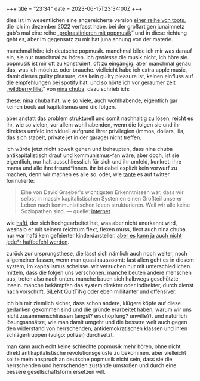 +++
title = "23:34"
date = 2023-06-15T23:34:00Z
+++

dies ist im wesentlichen eine angereicherte version [einer reihe von toots][chuba-mastodon], die ich im dezember 2022 verfasst habe. bei der großartigen junaimnetz gab's mal eine reihe „[prokrastinieren mit popmusik][juna-popmusik]“ und in diese richtung geht es, aber im gegensatz zu mir hat juna ahnung von der materie.

<!-- more -->

manchmal höre ich deutsche popmusik. manchmal bilde ich mir was darauf ein, sie nur manchmal zu hören. ich _geniesse_ die musik nicht, ich höre sie. popmusik ist mir oft zu konstruiert, oft zu eingängig. aber manchmal genau das, was ich möchte. oder brauche. vielleicht habe ich extra apple music, damit dieses guilty pleasure, das kein guilty pleasure ist, keinen einfluss auf die empfehlungen bei spotify hat. und so hörte ich vor geraumer zeit „[wildberry lillet][wildberry-lillet-yt]“ von [nina chuba][chuba-wiki]. dazu schrieb ich:

these: nina chuba hat, wie so viele, auch wohlhabende, eigentlich gar keinen bock auf kapitalismus und die folgen.

aber anstatt das problem strukturell und somit nachhaltig zu lösen, reicht es ihr, wie so vielen, vor allem wohlhabenden, wenn die folgen sie und ihr direktes umfeld individuell aufgrund ihrer privilegien (immos, dollars, lila, das sich stapelt, private jet in der garage) nicht treffen.

ich würde jetzt nicht soweit gehen und behaupten, dass nina chuba antikapitalistisch drauf und kommunismus-fan wäre, aber doch, ist sie eigentlich, nur halt ausschliesslich für sich und ihr umfeld, konkret: ihre mama und alle ihre freund\*innen. ihr ist dabei explizit kein vorwurf zu machen, denn wir machen es alle so. oder, wie [tante][tante-twitter] es auf twitter formulierte:

> Eine von David Graeber's wichtigsten Erkenntnissen war, dass wir selbst in massiv kapitalistischen Systemen einen Großteil unserer Leben nach kommunistischen Ideen strukturieren. Weil wir alle keine Soziopathen sind.
> — quelle: [internet][tante-twitter]

wie [hafti][hafti-wiki], der sich hochgearbeitet hat, was aber nicht anerkannt wird, weshalb er mit seinem reichtum flext, flexen muss, flext auch nina chuba. nur war hafti kein gefeierter kinderdarsteller. [aber es kann ja auch nicht jede\*r haftbefehl werden][mareicares-rp23].

zurück zur ursprungsthese, die lässt sich nämlich auch noch weiter, noch allgemeiner fassen, wenn man quasi rauszoomt: fast allen geht es in diesem system, im kapitalismus scheisse. wir versuchen nur mit unterschiedlichen mitteln, dass die folgen uns verschonen. manche beuten andere menschen aus, treten also nach unten. manche bauen sich halbwegs geschützte inseln. manche bekämpfen das system direkter oder indirekter, durch dienst nach vorschrift, SiLeNt QuItTiNg oder eben millitanter und offensiver.

ich bin mir ziemlich sicher, dass schon andere, klügere köpfe auf diese gedanken gekommen sind und die gründe erarbeitet haben, warum wir uns nicht zusammenschliessen (angst? erschöpfung? unwille?). und natürlich lösungsansätze, wie man damit umgeht und die bessere welt auch gegen den widerstand von herrschenden, antidemokratischen klassen und ihren schlägertruppen (vulgo: polizei) durchsetzt.

man kann auch echt keine schlechte popmusik mehr hören, ohne nicht direkt antikapitalistische revolutionsgelüste zu bekommen. aber vielleicht sollte mein anspruch an deutsche popmusik nicht sein, dass sie die herrschenden und herrschenden zustände umstoßen und durch eine bessere gesellschaftsform ersetzen will.

[chuba-mastodon]: https://chaos.social/@zeitschlag/109444762483927611
[juna-popmusik]: https://junaimnetz.de/category/prokrastinieren-mit-popsongs
[tante-twitter]: https://twitter.com/tante/status/1534079075177967618
[hafti-wiki]: https://de.wikipedia.org/wiki/Haftbefehl_(Rapper)
[mareicares-rp23]: https://www.youtube.com/watch?v=BbAfFO44oOQ
[wildberry-lillet-yt]: https://www.youtube.com/watch?v=YScncKo0yRY
[chuba-wiki]: https://de.wikipedia.org/wiki/Nina_Chuba
